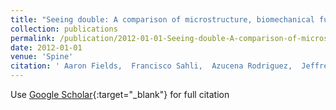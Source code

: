 ```yaml
---
title: "Seeing double: A comparison of microstructure, biomechanical function, and adjacent disc health between double-layer and single-layer vertebral endplates"
collection: publications
permalink: /publication/2012-01-01-Seeing-double-A-comparison-of-microstructure-biomechanical-function-and-adjacent-disc-health-between-double-layer-and-single-layer-vertebral-endplates
date: 2012-01-01
venue: 'Spine'
citation: ' Aaron Fields,  Francisco Sahli,  Azucena Rodriguez,  Jeffrey Lotz, &quot;Seeing double: A comparison of microstructure, biomechanical function, and adjacent disc health between double-layer and single-layer vertebral endplates.&quot; Spine, 2012.'
---
```

Use [Google Scholar](https://scholar.google.com/scholar?q=Seeing+double:+A+comparison+of+microstructure,+biomechanical+function,+and+adjacent+disc+health+between+double+layer+and+single+layer+vertebral+endplates){:target="_blank"} for full citation